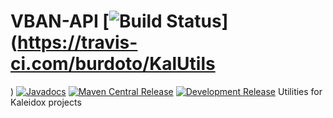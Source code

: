 # VBAN-API [![Build Status](https://travis-ci.com/burdoto/KalUtils.svg?branch=master)](https://travis-ci.com/burdoto/KalUtils
) [![Javadocs](http://javadoc.io/badge/de.kaleidox/kalutils.svg)](http://javadoc.io/doc/de.kaleidox/kalutils) [![Maven Central Release](https://maven-badges.herokuapp.com/maven-central/de.kaleidox/kalutils/badge.svg)](https://maven-badges.herokuapp.com/maven-central/de.kaleidox/kalutils) [![Development Release](https://jitpack.io/v/burdoto/kalutils.svg)](https://jitpack.io/#burdoto/kalutils)
Utilities for Kaleidox projects
